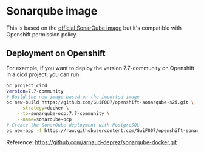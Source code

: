 # Sonarqube image

This is based on the [official SonarQube image](https://github.com/SonarSource/docker-sonarqube) but it's compatible with Openshift permission policy.

## Deployment on Openshift

For example, if you want to deploy the version 7.7-community on Openshift in a cicd project, you can run:

```sh
oc project cicd
version=7.7-community
# Build the new image based on the imported image
oc new-build https://github.com/GuiF007/openshift-sonarqube-s2i.git \
    --strategy=docker \
    --to=sonarqube-ocp:7.7-community \
    --name=sonarqube-ocp
# Create the SonarQube deployment with PostgreSQL
oc new-app -f https://raw.githubusercontent.com/GuiF007/openshift-sonarqube-s2i/master/openshift/sonarqube-postgresql-template.yml -p SONARQUBE_VERSION=${version} -p POSTGRESQL_PASSWORD=sonar
```

Reference: https://github.com/arnaud-deprez/sonarqube-docker.git